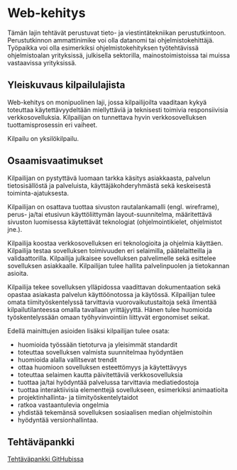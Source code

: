 # Web-kehitys

Tämän lajin tehtävät perustuvat tieto- ja viestintätekniikan perustutkintoon. Perustutkinnon ammattinimike voi olla datanomi tai ohjelmistokehittäjä.
Työpaikka voi olla esimerkiksi ohjelmistokehityksen työtehtävissä ohjelmistoalan yrityksissä, julkisella sektorilla, mainostoimistoissa tai muissa vastaavissa yrityksissä.

## Yleiskuvaus kilpailulajista

Web-kehitys on monipuolinen laji, jossa kilpailijoilta vaaditaan kykyä toteuttaa käytettävyydeltään miellyttäviä ja teknisesti toimivia responsiivisia verkkosovelluksia. Kilpailijan on tunnettava hyvin verkkosovelluksen tuottamisprosessin eri vaiheet.

Kilpailu on yksilökilpailu.

## Osaamisvaatimukset

Kilpailijan on pystyttävä luomaan tarkka käsitys asiakkaasta, palvelun tietosisällöstä ja palveluista, käyttäjäkohderyhmästä sekä keskeisestä toiminta-ajatuksesta.

Kilpailijan on osattava tuottaa sivuston rautalankamalli (engl. wireframe), perus- ja/tai etusivun käyttöliittymän layout-suunnitelma, määritettävä sivuston luomisessa käytettävät teknologiat (ohjelmointikielet, ohjelmistot jne.).

Kilpailija koostaa verkkosovelluksen eri teknologioita ja ohjelmia käyttäen. Kilpailija testaa sovelluksen toimivuuden eri selaimilla, päätelaitteilla ja validaattorilla. Kilpailija julkaisee sovelluksen palvelimelle sekä esittelee sovelluksen asiakkaalle. Kilpailijan tulee hallita palvelinpuolen ja tietokannan asioita.

Kilpailija tekee sovelluksen ylläpidossa vaadittavan dokumentaation sekä opastaa asiakasta palvelun käyttöönotossa ja käytössä. Kilpailijan tulee omata tiimityöskentelyssä tarvittavia vuorovaikutustaitoja sekä ilmentää kilpailutilanteessa omalla tavallaan yrittäjyyttä. Hänen tulee huomioida työskentelyssään omaan työhyvinvointiin liittyvät ergonomiset seikat.

Edellä mainittujen asioiden lisäksi kilpailijan tulee osata:

- huomioida työssään tietoturva ja yleisimmät standardit
- toteuttaa sovelluksen valmista suunnitelmaa hyödyntäen
- huomioida alalla vallitsevat trendit
- ottaa huomioon sovelluksen esteettömyys ja käytettävyys
- toteuttaa selaimen kautta päivitettäviä verkkosovelluksia
- tuottaa ja/tai hyödyntää palvelussa tarvittavia mediatiedostoja
- tuottaa interaktiivisia elementtejä sovellukseen, esimerkiksi animaatioita
- projektinhallinta- ja tiimityöskentelytaidot
- ratkoa vastaantulevia ongelmia
- yhdistää tekemänsä sovelluksen sosiaalisen median ohjelmistoihin
- hyödyntää versionhallintaa.

## Tehtäväpankki

[Tehtäväpankki GitHubissa](https://github.com/orgs/webkehitys/repositories)
